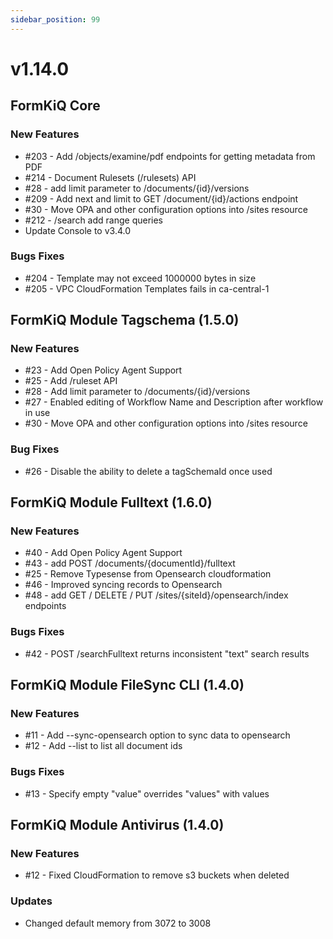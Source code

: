```yaml
---
sidebar_position: 99
---
```


# v1.14.0

## FormKiQ Core

### New Features

* #203 - Add /objects/examine/pdf endpoints for getting metadata from PDF
* #214 - Document Rulesets (/rulesets) API
* #28 - add limit parameter to /documents/{id}/versions
* #209 - Add next and limit to GET /document/{id}/actions endpoint
* #30 - Move OPA and other configuration options into /sites resource
* #212 - /search add range queries
* Update Console to v3.4.0

### Bugs Fixes

* #204 - Template may not exceed 1000000 bytes in size
* #205 - VPC CloudFormation Templates fails in ca-central-1

## FormKiQ Module Tagschema (1.5.0)

### New Features

* #23 - Add Open Policy Agent Support
* #25 - Add /ruleset API
* #28 - Add limit parameter to /documents/{id}/versions
* #27 - Enabled editing of Workflow Name and Description after workflow in use
* #30 - Move OPA and other configuration options into /sites resource

### Bug Fixes

* #26 - Disable the ability to delete a tagSchemaId once used

## FormKiQ Module Fulltext (1.6.0)

### New Features

* #40 - Add Open Policy Agent Support
* #43 - add POST /documents/{documentId}/fulltext
* #25 - Remove Typesense from Opensearch cloudformation
* #46 - Improved syncing records to Opensearch
* #48 - add GET / DELETE / PUT /sites/{siteId}/opensearch/index endpoints

### Bugs Fixes

* #42 - POST /searchFulltext returns inconsistent "text" search results

## FormKiQ Module FileSync CLI (1.4.0)

### New Features

* #11 - Add --sync-opensearch option to sync data to opensearch
* #12 - Add --list to list all document ids 

### Bugs Fixes

* #13 - Specify empty "value" overrides "values" with values

## FormKiQ Module Antivirus (1.4.0)

### New Features

* #12 - Fixed CloudFormation to remove s3 buckets when deleted

### Updates

* Changed default memory from 3072 to 3008
